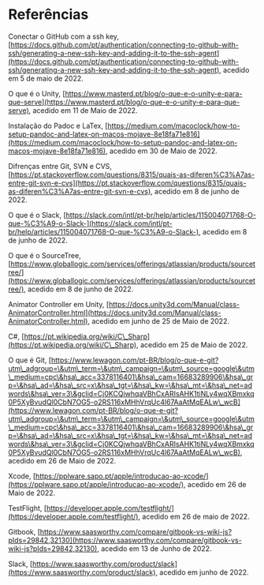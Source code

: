 # Referências

Conectar o GitHub com a ssh key, [https://docs.github.com/pt/authentication/connecting-to-github-with-ssh/generating-a-new-ssh-key-and-adding-it-to-the-ssh-agent](https://docs.github.com/pt/authentication/connecting-to-github-with-ssh/generating-a-new-ssh-key-and-adding-it-to-the-ssh-agent), acedido em 5 de maio de 2022.

O que é o Unity, [https://www.masterd.pt/blog/o-que-e-o-unity-e-para-que-serve](https://www.masterd.pt/blog/o-que-e-o-unity-e-para-que-serve), acedido em 11 de Maio de 2022.

Instalação do Padoc e LaTex, [https://medium.com/macoclock/how-to-setup-pandoc-and-latex-on-macos-mojave-8e18fa71e816](https://medium.com/macoclock/how-to-setup-pandoc-and-latex-on-macos-mojave-8e18fa71e816), acedido em 30 de Maio de 2022.

Difrenças entre Git, SVN e CVS, [https://pt.stackoverflow.com/questions/8315/quais-as-diferen%C3%A7as-entre-git-svn-e-cvs](https://pt.stackoverflow.com/questions/8315/quais-as-diferen%C3%A7as-entre-git-svn-e-cvs), acedido em 8 de junho de 2022.

O que é o Slack, [https://slack.com/intl/pt-br/help/articles/115004071768-O-que-%C3%A9-o-Slack-](https://slack.com/intl/pt-br/help/articles/115004071768-O-que-%C3%A9-o-Slack-), acedido em 8 de junho de 2022.

O que é o SourceTree, [https://www.globallogic.com/services/offerings/atlassian/products/sourcetree/](https://www.globallogic.com/services/offerings/atlassian/products/sourcetree/), acedido em 8 de junho de 2022.

Animator Controller em Unity, [https://docs.unity3d.com/Manual/class-AnimatorController.html](https://docs.unity3d.com/Manual/class-AnimatorController.html), acedido em junho de 25 de Maio de 2022.

C#, [https://pt.wikipedia.org/wiki/C\_Sharp](https://pt.wikipedia.org/wiki/C\_Sharp), acedido em 25 de Maio de 2022.

O que é Git, [https://www.lewagon.com/pt-BR/blog/o-que-e-git?utm\_adgroup=\&utm\_term=\&utm\_campaign=\&utm\_source=google\&utm\_medium=cpc\&hsa\_acc=3378116401\&hsa\_cam=16683289906\&hsa\_grp=\&hsa\_ad=\&hsa\_src=x\&hsa\_tgt=\&hsa\_kw=\&hsa\_mt=\&hsa\_net=adwords\&hsa\_ver=3\&gclid=Cj0KCQjwhqaVBhCxARIsAHK1tiNLy4wqXBmxkq0P5XyBvudQl0CbN7OG5-o2RS116xMHhVrqUc4l67AaAtMqEALw\_wcB](https://www.lewagon.com/pt-BR/blog/o-que-e-git?utm\_adgroup=\&utm\_term=\&utm\_campaign=\&utm\_source=google\&utm\_medium=cpc\&hsa\_acc=3378116401\&hsa\_cam=16683289906\&hsa\_grp=\&hsa\_ad=\&hsa\_src=x\&hsa\_tgt=\&hsa\_kw=\&hsa\_mt=\&hsa\_net=adwords\&hsa\_ver=3\&gclid=Cj0KCQjwhqaVBhCxARIsAHK1tiNLy4wqXBmxkq0P5XyBvudQl0CbN7OG5-o2RS116xMHhVrqUc4l67AaAtMqEALw\_wcB), acedido em 26 de Maio de 2022.

Xcode, [https://pplware.sapo.pt/apple/introducao-ao-xcode/](https://pplware.sapo.pt/apple/introducao-ao-xcode/), acedido em 26 de Maio de 2022.

TestFlight, [https://developer.apple.com/testflight/](https://developer.apple.com/testflight/), acedido em 26 de maio de 2022.

Gitbook, [https://www.saasworthy.com/compare/gitbook-vs-wiki-js?pIds=29842,32130](https://www.saasworthy.com/compare/gitbook-vs-wiki-js?pIds=29842,32130), acedido em 13 de Junho de 2022.

Slack, [https://www.saasworthy.com/product/slack](https://www.saasworthy.com/product/slack), acedido em junho de 2022.



